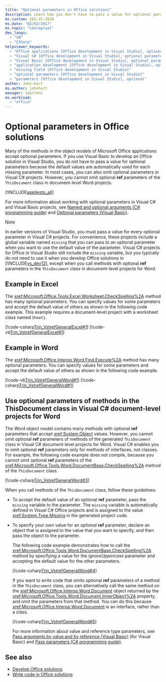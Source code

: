 ```yaml
---
title: "Optional parameters in Office solutions"
description: Learn how you don't have to pass a value for optional parameters because the default values are automatically used for each missing parameter.
ms.custom: SEO-VS-2020
ms.date: "02/02/2017"
ms.topic: "conceptual"
dev_langs:
  - "VB"
  - "CSharp"
helpviewer_keywords:
  - "Office applications [Office development in Visual Studio], optional parameters"
  - "Visual C# [Office development in Visual Studio], optional parameters"
  - "Visual Basic [Office development in Visual Studio], optional parameters"
  - "application development [Office development in Visual Studio], optional parameters"
  - "missing field [Office development in Visual Studio]"
  - "optional parameters [Office development in Visual Studio]"
  - "parameters [Office development in Visual Studio], optional"
author: John-Hart
ms.author: johnhart
manager: jmartens
ms.workload:
  - "office"
---
```

# Optional parameters in Office solutions
  Many of the methods in the object models of Microsoft Office applications accept optional parameters. If you use Visual Basic to develop an Office solution in Visual Studio, you do not have to pass a value for optional parameters because the default values are automatically used for each missing parameter. In most cases, you can also omit optional parameters in Visual C# projects. However, you cannot omit optional **ref** parameters of the `ThisDocument` class in document-level Word projects.

 [!INCLUDE[appliesto_all](../vsto/includes/appliesto-all-md.md)]

 For more information about working with optional parameters in Visual C# and Visual Basic projects, see [Named and optional arguments &#40;C&#35; programming guide&#41;](/dotnet/csharp/programming-guide/classes-and-structs/named-and-optional-arguments) and [Optional parameters &#40;Visual Basic&#41;](/dotnet/visual-basic/programming-guide/language-features/procedures/optional-parameters).

> [!NOTE]
> In earlier versions of Visual Studio, you must pass a value for every optional parameter in Visual C# projects. For convenience, these projects include a global variable named `missing` that you can pass to an optional parameter when you want to use the default value of the parameter. Visual C# projects for Office in Visual Studio still include the `missing` variable, but you typically do not need to use it when you develop Office solutions in [!INCLUDE[vs_dev12](../vsto/includes/vs-dev12-md.md)], except when you call methods with optional **ref** parameters in the `ThisDocument` class in document-level projects for Word.

## Example in Excel
 The <xref:Microsoft.Office.Tools.Excel.Worksheet.CheckSpelling%2A> method has many optional parameters. You can specify values for some parameters and accept the default value of others as shown in the following code example. This example requires a document-level project with a worksheet class named `Sheet1`.

 [!code-csharp[Trin_VstrefGeneralExcel#1](../vsto/codesnippet/CSharp/excelworkbook1/Sheet1.cs#1)]
 [!code-vb[Trin_VstrefGeneralExcel#1](../vsto/codesnippet/VisualBasic/excelworkbook1/Sheet1.vb#1)]

## Example in Word
 The <xref:Microsoft.Office.Interop.Word.Find.Execute%2A> method has many optional parameters. You can specify values for some parameters and accept the default value of others as shown in the following code example.

 [!code-vb[Trin_VstrefGeneralWord#1](../vsto/codesnippet/VisualBasic/worddocument1/ThisDocument.vb#1)]
 [!code-csharp[Trin_VstrefGeneralWord#1](../vsto/codesnippet/CSharp/worddocument1/ThisDocument.cs#1)]

## Use optional parameters of methods in the ThisDocument class in Visual C# document-level projects for Word
 The Word object model contains many methods with optional **ref** parameters that accept <xref:System.Object> values. However, you cannot omit optional **ref** parameters of methods of the generated `ThisDocument` class in Visual C# document-level projects for Word. Visual C# enables you to omit optional **ref** parameters only for methods of interfaces, not classes. For example, the following code example does not compile, because you cannot omit optional **ref** parameters of the <xref:Microsoft.Office.Tools.Word.DocumentBase.CheckSpelling%2A> method of the `ThisDocument` class.

 [!code-csharp[Trin_VstrefGeneralWord#3](../vsto/codesnippet/CSharp/worddocument1/ThisDocument.cs#3)]

 When you call methods of the `ThisDocument` class, follow these guidelines:

- To accept the default value of an optional **ref** parameter, pass the `missing` variable to the parameter. The `missing` variable is automatically defined in Visual C# Office projects and is assigned to the value <xref:System.Type.Missing> in the generated project code.

- To specify your own value for an optional **ref** parameter, declare an object that is assigned to the value that you want to specify, and then pass the object to the parameter.

  The following code example demonstrates how to call the <xref:Microsoft.Office.Tools.Word.DocumentBase.CheckSpelling%2A> method by specifying a value for the *ignoreUppercase* parameter and accepting the default value for the other parameters.

  [!code-csharp[Trin_VstrefGeneralWord#4](../vsto/codesnippet/CSharp/worddocument1/ThisDocument.cs#4)]

  If you want to write code that omits optional **ref** parameters of a method in the `ThisDocument` class, you can alternatively call the same method on the <xref:Microsoft.Office.Interop.Word.Document> object returned by the <xref:Microsoft.Office.Tools.Word.Document.InnerObject%2A> property, and omit the parameters from that method. You can do this because <xref:Microsoft.Office.Interop.Word.Document> is an interface, rather than a class.

  [!code-csharp[Trin_VstrefGeneralWord#5](../vsto/codesnippet/CSharp/worddocument1/ThisDocument.cs#5)]

  For more information about value and reference type parameters, see [Pass arguments by value and by reference &#40;Visual Basic&#41;](/dotnet/visual-basic/programming-guide/language-features/procedures/passing-arguments-by-value-and-by-reference) (for Visual Basic) and [Pass parameters &#40;C&#35; programming guide&#41;](/dotnet/csharp/programming-guide/classes-and-structs/passing-parameters).

## See also
- [Develop Office solutions](../vsto/developing-office-solutions.md)
- [Write code in Office solutions](../vsto/writing-code-in-office-solutions.md)
